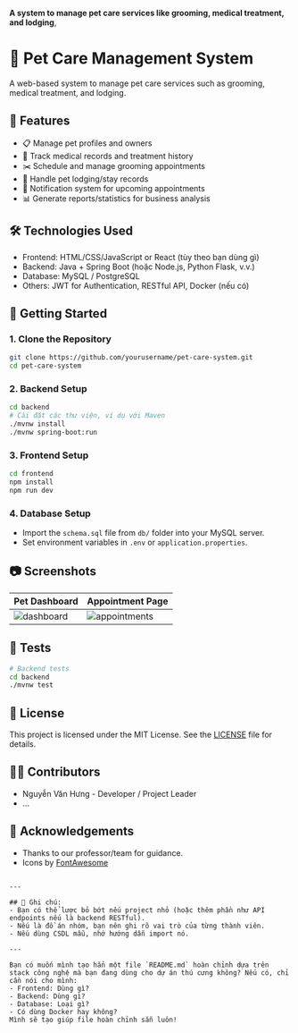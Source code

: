  **A system to manage pet care services like grooming, medical treatment, and lodging**,

# 🐾 Pet Care Management System

A web-based system to manage pet care services such as grooming, medical treatment, and lodging.

## 📌 Features

- 📋 Manage pet profiles and owners
- 💉 Track medical records and treatment history
- ✂️ Schedule and manage grooming appointments
- 🏨 Handle pet lodging/stay records
- 🔔 Notification system for upcoming appointments
- 📊 Generate reports/statistics for business analysis

## 🛠️ Technologies Used

- Frontend: HTML/CSS/JavaScript or React (tùy theo bạn dùng gì)
- Backend: Java + Spring Boot (hoặc Node.js, Python Flask, v.v.)
- Database: MySQL / PostgreSQL
- Others: JWT for Authentication, RESTful API, Docker (nếu có)

## 🚀 Getting Started

### 1. Clone the Repository
```bash
git clone https://github.com/yourusername/pet-care-system.git
cd pet-care-system
````

### 2. Backend Setup

```bash
cd backend
# Cài đặt các thư viện, ví dụ với Maven
./mvnw install
./mvnw spring-boot:run
```

### 3. Frontend Setup

```bash
cd frontend
npm install
npm run dev
```

### 4. Database Setup

* Import the `schema.sql` file from `db/` folder into your MySQL server.
* Set environment variables in `.env` or `application.properties`.

## 📷 Screenshots

| Pet Dashboard                           | Appointment Page                              |
| --------------------------------------- | --------------------------------------------- |
| ![dashboard](screenshots/dashboard.png) | ![appointments](screenshots/appointments.png) |

## 🧪 Tests

```bash
# Backend tests
cd backend
./mvnw test
```

## 📄 License

This project is licensed under the MIT License. See the [LICENSE](LICENSE) file for details.

## 👨‍💻 Contributors

* Nguyễn Văn Hưng - Developer / Project Leader
* ...

## 🙌 Acknowledgements

* Thanks to our professor/team for guidance.
* Icons by [FontAwesome](https://fontawesome.com/)

```

---

## 📌 Ghi chú:
- Bạn có thể lược bỏ bớt nếu project nhỏ (hoặc thêm phần như API endpoints nếu là backend RESTful).
- Nếu là đồ án nhóm, bạn nên ghi rõ vai trò của từng thành viên.
- Nếu dùng CSDL mẫu, nhớ hướng dẫn import nó.

---

Bạn có muốn mình tạo hẳn một file `README.md` hoàn chỉnh dựa trên stack công nghệ mà bạn đang dùng cho dự án thú cưng không? Nếu có, chỉ cần nói cho mình:
- Frontend: Dùng gì?
- Backend: Dùng gì?
- Database: Loại gì?
- Có dùng Docker hay không?  
Mình sẽ tạo giúp file hoàn chỉnh sẵn luôn!
```
